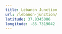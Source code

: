 ```yaml
---
title: Lebanon Junction
url: /lebanon-junction/
latitude: 37.8345086
longitude: -85.7319042
---
```

